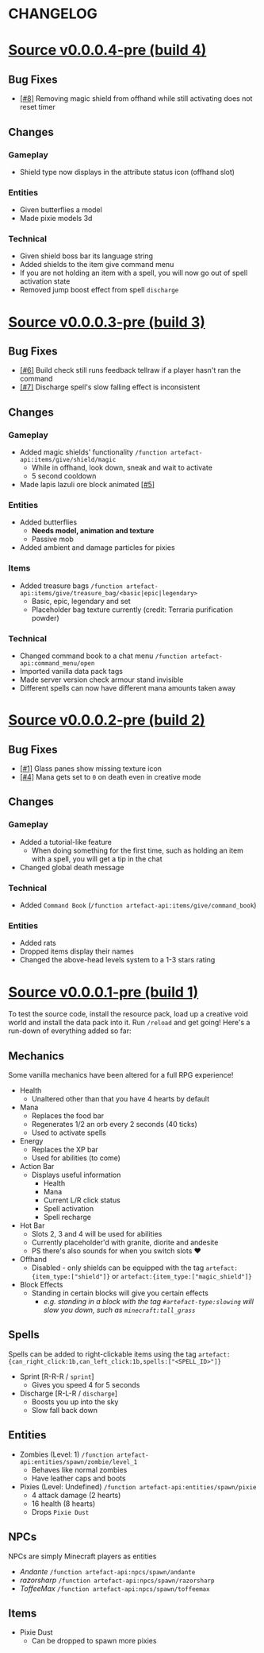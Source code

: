 CHANGELOG
=========

# [Source v0.0.0.4-pre (build 4)](https://github.com/ArtefactDev/Imperius-Return/archive/src-v0.0.0.4-pre.zip)
## Bug Fixes
- [[#8]](https://github.com/ArtefactDev/Imperius-Return/issues/8) Removing magic shield from offhand while still activating does not reset timer
## Changes
### Gameplay
- Shield type now displays in the attribute status icon (offhand slot)
### Entities
- Given butterflies a model
- Made pixie models 3d
### Technical
- Given shield boss bar its language string
- Added shields to the item give command menu
- If you are not holding an item with a spell, you will now go out of spell activation state
- Removed jump boost effect from spell `discharge`

# [Source v0.0.0.3-pre (build 3)](https://github.com/ArtefactDev/Imperius-Return/archive/src-v0.0.0.3-pre.zip)
## Bug Fixes
- [[#6]](https://github.com/ArtefactDev/Imperius-Return/issues/6) Build check still runs feedback tellraw if a player hasn't ran the command
- [[#7]](https://github.com/ArtefactDev/Imperius-Return/issues/7) Discharge spell's slow falling effect is inconsistent
## Changes
### Gameplay
- Added magic shields' functionality `/function artefact-api:items/give/shield/magic`
  - While in offhand, look down, sneak and wait to activate
  - 5 second cooldown
- Made lapis lazuli ore block animated [[#5]](https://github.com/ArtefactDev/Imperius-Return/issues/5)
### Entities
- Added butterflies
  - **Needs model, animation and texture**
  - Passive mob
- Added ambient and damage particles for pixies
### Items
- Added treasure bags `/function artefact-api:items/give/treasure_bag/<basic|epic|legendary>`
  - Basic, epic, legendary and set
  - Placeholder bag texture currently (credit: Terraria purification powder)
### Technical
- Changed command book to a chat menu `/function artefact-api:command_menu/open`
- Imported vanilla data pack tags
- Made server version check armour stand invisible
- Different spells can now have different mana amounts taken away

# [Source v0.0.0.2-pre (build 2)](https://github.com/ArtefactDev/Imperius-Return/archive/src-v0.0.0.2-pre.zip)
## Bug Fixes
- [[#1]](https://github.com/ArtefactDev/Imperius-Return/issues/1) Glass panes show missing texture icon
- [[#4]](https://github.com/ArtefactDev/Imperius-Return/issues/4) Mana gets set to `0` on death even in creative mode
## Changes
### Gameplay
- Added a tutorial-like feature
  - When doing something for the first time, such as holding an item with a spell, you will get a tip in the chat
- Changed global death message
### Technical
- Added `Command Book` (`/function artefact-api:items/give/command_book`)
### Entities
- Added rats
- Dropped items display their names
- Changed the above-head levels system to a 1-3 stars rating

# [Source v0.0.0.1-pre (build 1)](https://github.com/ArtefactDev/Imperius-Return/archive/src-v0.0.0.1-pre.zip)
To test the source code, install the resource pack, load up a creative void world and install the data pack into it. Run `/reload` and get going!
Here's a run-down of everything added so far:
## Mechanics
Some vanilla mechanics have been altered for a full RPG experience!
- Health
  - Unaltered other than that you have 4 hearts by default
- Mana
  - Replaces the food bar
  - Regenerates 1/2 an orb every 2 seconds (40 ticks)
  - Used to activate spells
- Energy
  - Replaces the XP bar
  - Used for abilities (to come)
- Action Bar
  - Displays useful information
    - Health
    - Mana
    - Current L/R click status
    - Spell activation
    - Spell recharge
- Hot Bar
  - Slots 2, 3 and 4 will be used for abilities
  - Currently placeholder'd with granite, diorite and andesite
  - PS there's also sounds for when you switch slots ❤
- Offhand
  - Disabled - only shields can be equipped with the tag `artefact:{item_type:["shield"]}` or `artefact:{item_type:["magic_shield"]}`
- Block Effects
  - Standing in certain blocks will give you certain effects
    - *e.g. standing in a block with the tag `#artefact-type:slowing` will slow you down, such as `minecraft:tall_grass`*
## Spells
Spells can be added to right-clickable items using the tag `artefact:{can_right_click:1b,can_left_click:1b,spells:["<SPELL_ID>"]}`
- Sprint [R-R-R / `sprint`]
  - Gives you speed 4 for 5 seconds
- Discharge [R-L-R / `discharge`]
  - Boosts you up into the sky
  - Slow fall back down
## Entities
- Zombies (Level: 1) `/function artefact-api:entities/spawn/zombie/level_1`
  - Behaves like normal zombies
  - Have leather caps and boots
- Pixies (Level: Undefined) `/function artefact-api:entities/spawn/pixie`
  - 4 attack damage (2 hearts)
  - 16 health (8 hearts)
  - Drops `Pixie Dust`
## NPCs
NPCs are simply Minecraft players as entities
- *Andante* `/function artefact-api:npcs/spawn/andante`
- *razorsharp* `/function artefact-api:npcs/spawn/razorsharp`
- *ToffeeMax* `/function artefact-api:npcs/spawn/toffeemax`
## Items
- Pixie Dust
  - Can be dropped to spawn more pixies
